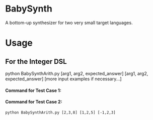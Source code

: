 # BabySynth
A bottom-up synthesizer for two very small target languages.

# Usage
## For the Integer DSL
python BabySynthArith.py [arg1, arg2, expected_answer] [arg1, arg2, expected_answer] [more input examples if necessary...]

#### Command for Test Case 1:

#### Command for Test Case 2:
`python BabySynthArith.py [2,3,8] [1,2,5] [-1,2,3]`
